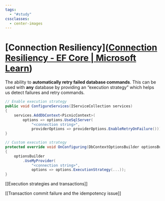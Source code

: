 ```yaml
---
tags:
  - "#study"
cssclasses:
  - center-images
---
```

# [Connection Resiliency]([Connection Resiliency - EF Core | Microsoft Learn](https://learn.microsoft.com/en-us/ef/core/miscellaneous/connection-resiliency))

The ability to **automatically retry failed database commands**. This can be used with **any** database by providing an “execution strategy” which helps us detect failures and retry commands.

```cs
// Enable execution strategy
public void ConfigureServices(IServiceCollection services)
{
    services.AddDbContext<PicnicContext>(
        options => options.UseSqlServer(
            "<connection string>",
            providerOptions => providerOptions.EnableRetryOnFailure()));
}

// Custom execution strategy
protected override void OnConfiguring(DbContextOptionsBuilder optionsBuilder)
{
    optionsBuilder
        .UseMyProvider(
            "<connection string>",
            options => options.ExecutionStrategy(...));
}
```

[[Execution strategies and transactions]]

[[Transaction commit failure and the idempotency issue]]